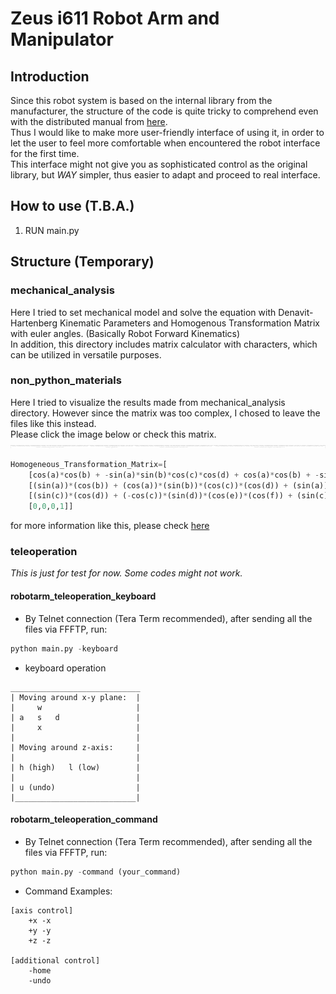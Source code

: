 # Zeus i611 Robot Arm and Manipulator

## Introduction
Since this robot system is based on the internal library from the manufacturer, the structure of the code is quite tricky to comprehend even with the distributed manual from [here](http://zero.globalzeus.com/scara/).    
Thus I would like to make more user-friendly interface of using it, in order to let the user to feel more comfortable when encountered the robot interface for the first time.    
This interface might not give you as sophisticated control as the original library, but *WAY* simpler, thus easier to adapt and proceed to real interface.   

## How to use (T.B.A.)
1. RUN main.py

## Structure (Temporary)
### mechanical_analysis
Here I tried to set mechanical model and solve the equation with Denavit-Hartenberg Kinematic Parameters and Homogenous Transformation Matrix with euler angles. (Basically Robot Forward Kinematics)   
In addition, this directory includes matrix calculator with characters, which can be utilized in versatile purposes.    

### non_python_materials
Here I tried to visualize the results made from mechanical_analysis directory. However since the matrix was too complex, I chosed to leave the files like this instead.   
Please click the image below or check this matrix. 
![ex_screenshot](./non_python_materials/homogeneous_transformation_matrix_img.png)   
```python
Homogeneous_Transformation_Matrix=[
    [cos(a)*cos(b) + -sin(a)*sin(b)*cos(c)*cos(d) + cos(a)*cos(b) + -sin(a)*sin(b)*sin(c)*sin(d)*cos(e) + cos(a)*sin(b) + -sin(a)*-cos(b)*(-1)*sin(e)*cos(f) + cos(a)*cos(b) + -sin(a)*sin(b)*cos(c)*sin(d) + cos(a)*cos(b) + -sin(a)*sin(b)*sin(c)*-cos(d)*(-1)*sin(f), cos(a)*cos(b) + -sin(a)*sin(b)*cos(c)*cos(d) + cos(a)*cos(b) + -sin(a)*sin(b)*sin(c)*sin(d)*-sin(e) + cos(a)*sin(b) + -sin(a)*-cos(b)*(-1)*cos(e), (cos(a))*(cos(b)) + (-sin(a))*(sin(b))*(cos(c))*(cos(d)) + (cos(a))*(cos(b)) + (-sin(a))*(sin(b))*(sin(c))*(sin(d))*(cos(e)) + (cos(a))*(sin(b)) + (-sin(a))*(-cos(b))*(-1)*(sin(e))*(sin(f)) + (cos(a))*(cos(b)) + (-sin(a))*(sin(b))*(cos(c))*(sin(d)) + (cos(a))*(cos(b)) + (-sin(a))*(sin(b))*(sin(c))*(-cos(d))*(-1)*(-cos(f)), (cos(a))*(cos(b)) + (-sin(a))*(sin(b))*(cos(c))*(cos(d)) + (cos(a))*(cos(b)) + (-sin(a))*(sin(b))*(sin(c))*(sin(d))*(-sin(e)) + (cos(a))*(sin(b)) + (-sin(a))*(-cos(b))*(-1)*(cos(e))*(z) + (cos(a))*(cos(b)) + (-sin(a))*(sin(b))*(cos(c))*(sin(d)) + (cos(a))*(cos(b)) + (-sin(a))*(sin(b))*(sin(c))*(-cos(d))*(y) + (cos(a))*(sin(b)) + (-sin(a))*(-cos(b))*(-1)*(x) + (cos(a))*(cos(b)) + (-sin(a))*(sin(b))*(l)*(cos(c)) + (cos(a))*(sin(b)) + (-sin(a))*(-cos(b))*(w)],
    [(sin(a))*(cos(b)) + (cos(a))*(sin(b))*(cos(c))*(cos(d)) + (sin(a))*(cos(b)) + (cos(a))*(sin(b))*(sin(c))*(sin(d))*(cos(e)) + (sin(a))*(sin(b)) + (cos(a))*(-cos(b))*(-1)*(sin(e))*(cos(f)) + (sin(a))*(cos(b)) + (cos(a))*(sin(b))*(cos(c))*(sin(d)) + (sin(a))*(cos(b)) + (cos(a))*(sin(b))*(sin(c))*(-cos(d))*(-1)*(sin(f)), (sin(a))*(cos(b)) + (cos(a))*(sin(b))*(cos(c))*(cos(d)) + (sin(a))*(cos(b)) + (cos(a))*(sin(b))*(sin(c))*(sin(d))*(-sin(e)) + (sin(a))*(sin(b)) + (cos(a))*(-cos(b))*(-1)*(cos(e)), (sin(a))*(cos(b)) + (cos(a))*(sin(b))*(cos(c))*(cos(d)) + (sin(a))*(cos(b)) + (cos(a))*(sin(b))*(sin(c))*(sin(d))*(cos(e)) + (sin(a))*(sin(b)) + (cos(a))*(-cos(b))*(-1)*(sin(e))*(sin(f)) + (sin(a))*(cos(b)) + (cos(a))*(sin(b))*(cos(c))*(sin(d)) + (sin(a))*(cos(b)) + (cos(a))*(sin(b))*(sin(c))*(-cos(d))*(-1)*(-cos(f)), (sin(a))*(cos(b)) + (cos(a))*(sin(b))*(cos(c))*(cos(d)) + (sin(a))*(cos(b)) + (cos(a))*(sin(b))*(sin(c))*(sin(d))*(-sin(e)) + (sin(a))*(sin(b)) + (cos(a))*(-cos(b))*(-1)*(cos(e))*(z) + (sin(a))*(cos(b)) + (cos(a))*(sin(b))*(cos(c))*(sin(d)) + (sin(a))*(cos(b)) + (cos(a))*(sin(b))*(sin(c))*(-cos(d))*(y) + (sin(a))*(sin(b)) + (cos(a))*(-cos(b))*(-1)*(x) + (sin(a))*(cos(b)) + (cos(a))*(sin(b))*(l)*(cos(c)) + (sin(a))*(sin(b)) + (cos(a))*(-cos(b))*(w)],
    [(sin(c))*(cos(d)) + (-cos(c))*(sin(d))*(cos(e))*(cos(f)) + (sin(c))*(sin(d)) + (-cos(c))*(-cos(d))*(-1)*(sin(f)), (sin(c))*(cos(d)) + (-cos(c))*(sin(d))*(-sin(e)), (sin(c))*(cos(d)) + (-cos(c))*(sin(d))*(cos(e))*(sin(f)) + (sin(c))*(sin(d)) + (-cos(c))*(-cos(d))*(-1)*(-cos(f)), (sin(c))*(cos(d)) + (-cos(c))*(sin(d))*(-sin(e))*(z) + (sin(c))*(sin(d)) + (-cos(c))*(-cos(d))*(y) + (l)*(sin(c)) + (v) + (u)],
    [0,0,0,1]]
```
for more information like this, please check [here](https://github.com/skykongkong8/i611_RobotManipulator/tree/master/mechanical_analysis)

### teleoperation
*This is just for test for now. Some codes might not work.*
#### robotarm_teleoperation_keyboard
* By Telnet connection (Tera Term recommended), after sending all the files via FFFTP, run:
```python
python main.py -keyboard
```
* keyboard operation
```command
_____________________________
| Moving around x-y plane:  |
|     w                     |
| a   s   d                 |
|     x                     |
|                           |
| Moving around z-axis:     |
|                           |
| h (high)   l (low)        |
|                           |
| u (undo)                  |
|___________________________|
```
#### robotarm_teleoperation_command
* By Telnet connection (Tera Term recommended), after sending all the files via FFFTP, run:
```python
python main.py -command (your_command)
```
* Command Examples:
```command
[axis control]
    +x -x
    +y -y
    +z -z

[additional control]
    -home
    -undo
```